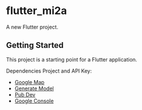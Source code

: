 # flutter_mi2a

A new Flutter project.

## Getting Started

This project is a starting point for a Flutter application.

Dependencies Project and API Key:

- [Google Map](https://pub.dev/packages/google_maps_flutter)
- [Generate Model](https://app.quicktype.io/?l=dart)
- [Pub Dev](https://pub.dev/)
- [Google Console](https://console.cloud.google.com/)



